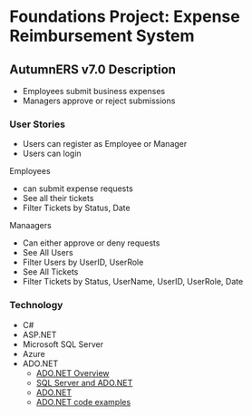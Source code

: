 # Foundations Project: Expense Reimbursement System

## AutumnERS v7.0 Description

- Employees submit business expenses
- Managers approve or reject submissions

### User Stories

- Users can register as Employee or Manager
- Users can login

Employees

- can submit expense requests
- See all their tickets
- Filter Tickets by Status, Date

Manaagers

- Can either approve or deny requests
- See All Users
- Filter Users by UserID, UserRole
- See All Tickets
- Filter Tickets by Status, UserName, UserID, UserRole, Date

### Technology

- C#
- ASP.NET
- Microsoft SQL Server
- Azure 
- ADO.NET
  - [ADO.NET Overview](https://docs.microsoft.com/en-us/dotnet/framework/data/adonet/ado-net-overview)
  - [SQL Server and ADO.NET](https://docs.microsoft.com/en-us/dotnet/framework/data/adonet/sql/)
  - [ADO.NET](https://docs.microsoft.com/en-us/dotnet/framework/data/adonet/)
  - [ADO.NET code examples](https://docs.microsoft.com/en-us/dotnet/framework/data/adonet/ado-net-code-examples#sqlclient)